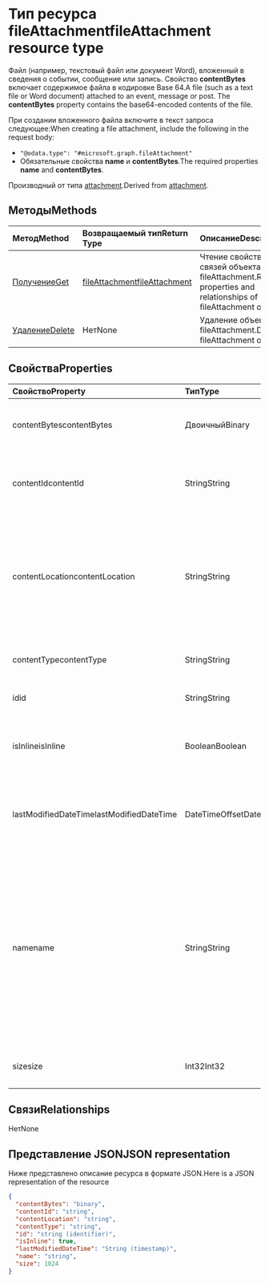 # <a name="fileattachment-resource-type"></a><span data-ttu-id="6e541-101">Тип ресурса fileAttachment</span><span class="sxs-lookup"><span data-stu-id="6e541-101">fileAttachment resource type</span></span>

<span data-ttu-id="6e541-p101">Файл (например, текстовый файл или документ Word), вложенный в сведения о событии, сообщение или запись. Свойство **contentBytes** включает содержимое файла в кодировке Base 64.</span><span class="sxs-lookup"><span data-stu-id="6e541-p101">A file (such as a text file or Word document) attached to an event, message or post. The  **contentBytes** property contains the base64-encoded contents of the file.</span></span>  

<span data-ttu-id="6e541-104">При создании вложенного файла включите в текст запроса следующее:</span><span class="sxs-lookup"><span data-stu-id="6e541-104">When creating a file attachment, include the following in the request body:</span></span>

* `"@odata.type": "#microsoft.graph.fileAttachment"`
* <span data-ttu-id="6e541-105">Обязательные свойства **name** и **contentBytes**.</span><span class="sxs-lookup"><span data-stu-id="6e541-105">The required properties **name** and **contentBytes**.</span></span>

<span data-ttu-id="6e541-106">Производный от типа [attachment](attachment.md).</span><span class="sxs-lookup"><span data-stu-id="6e541-106">Derived from [attachment](attachment.md).</span></span>

## <a name="methods"></a><span data-ttu-id="6e541-107">Методы</span><span class="sxs-lookup"><span data-stu-id="6e541-107">Methods</span></span>

| <span data-ttu-id="6e541-108">Метод</span><span class="sxs-lookup"><span data-stu-id="6e541-108">Method</span></span>       | <span data-ttu-id="6e541-109">Возвращаемый тип</span><span class="sxs-lookup"><span data-stu-id="6e541-109">Return Type</span></span>  |<span data-ttu-id="6e541-110">Описание</span><span class="sxs-lookup"><span data-stu-id="6e541-110">Description</span></span>|
|:---------------|:--------|:----------|
|[<span data-ttu-id="6e541-111">Получение</span><span class="sxs-lookup"><span data-stu-id="6e541-111">Get</span></span>](../api/attachment_get.md) | [<span data-ttu-id="6e541-112">fileAttachment</span><span class="sxs-lookup"><span data-stu-id="6e541-112">fileAttachment</span></span>](fileattachment.md) |<span data-ttu-id="6e541-113">Чтение свойств и связей объекта fileAttachment.</span><span class="sxs-lookup"><span data-stu-id="6e541-113">Read properties and relationships of fileAttachment object.</span></span>|
|[<span data-ttu-id="6e541-114">Удаление</span><span class="sxs-lookup"><span data-stu-id="6e541-114">Delete</span></span>](../api/attachment_delete.md) | <span data-ttu-id="6e541-115">Нет</span><span class="sxs-lookup"><span data-stu-id="6e541-115">None</span></span> |<span data-ttu-id="6e541-116">Удаление объекта fileAttachment.</span><span class="sxs-lookup"><span data-stu-id="6e541-116">Delete fileAttachment object.</span></span> |

## <a name="properties"></a><span data-ttu-id="6e541-117">Свойства</span><span class="sxs-lookup"><span data-stu-id="6e541-117">Properties</span></span>
| <span data-ttu-id="6e541-118">Свойство</span><span class="sxs-lookup"><span data-stu-id="6e541-118">Property</span></span>     | <span data-ttu-id="6e541-119">Тип</span><span class="sxs-lookup"><span data-stu-id="6e541-119">Type</span></span>   |<span data-ttu-id="6e541-120">Описание</span><span class="sxs-lookup"><span data-stu-id="6e541-120">Description</span></span>|
|:---------------|:--------|:----------|
|<span data-ttu-id="6e541-121">contentBytes</span><span class="sxs-lookup"><span data-stu-id="6e541-121">contentBytes</span></span>|<span data-ttu-id="6e541-122">Двоичный</span><span class="sxs-lookup"><span data-stu-id="6e541-122">Binary</span></span>|<span data-ttu-id="6e541-123">Содержимое файла в кодировке base64.</span><span class="sxs-lookup"><span data-stu-id="6e541-123">The base64-encoded contents of the file.</span></span>|
|<span data-ttu-id="6e541-124">contentId</span><span class="sxs-lookup"><span data-stu-id="6e541-124">contentId</span></span>|<span data-ttu-id="6e541-125">String</span><span class="sxs-lookup"><span data-stu-id="6e541-125">String</span></span>|<span data-ttu-id="6e541-126">Идентификатор вложения в хранилище Exchange.</span><span class="sxs-lookup"><span data-stu-id="6e541-126">The ID of the attachment in the Exchange store.</span></span>|
|<span data-ttu-id="6e541-127">contentLocation</span><span class="sxs-lookup"><span data-stu-id="6e541-127">contentLocation</span></span>|<span data-ttu-id="6e541-128">String</span><span class="sxs-lookup"><span data-stu-id="6e541-128">String</span></span>|<span data-ttu-id="6e541-129">Универсальный код ресурса (URI), который соответствует расположению содержимого вложения.</span><span class="sxs-lookup"><span data-stu-id="6e541-129">The Uniform Resource Identifier (URI) that corresponds to the location of the content of the attachment.</span></span>|
|<span data-ttu-id="6e541-130">contentType</span><span class="sxs-lookup"><span data-stu-id="6e541-130">contentType</span></span>|<span data-ttu-id="6e541-131">String</span><span class="sxs-lookup"><span data-stu-id="6e541-131">String</span></span>|<span data-ttu-id="6e541-132">Тип контента этого вложения.</span><span class="sxs-lookup"><span data-stu-id="6e541-132">The content type of the attachment.</span></span>|
|<span data-ttu-id="6e541-133">id</span><span class="sxs-lookup"><span data-stu-id="6e541-133">id</span></span>|<span data-ttu-id="6e541-134">String</span><span class="sxs-lookup"><span data-stu-id="6e541-134">String</span></span>|<span data-ttu-id="6e541-135">Идентификатор вложения.</span><span class="sxs-lookup"><span data-stu-id="6e541-135">The attachment ID.</span></span>|
|<span data-ttu-id="6e541-136">isInline</span><span class="sxs-lookup"><span data-stu-id="6e541-136">isInline</span></span>|<span data-ttu-id="6e541-137">Boolean</span><span class="sxs-lookup"><span data-stu-id="6e541-137">Boolean</span></span>|<span data-ttu-id="6e541-138">Задано значение true, если это встроенное вложение.</span><span class="sxs-lookup"><span data-stu-id="6e541-138">Set to true if this is an inline attachment.</span></span>|
|<span data-ttu-id="6e541-139">lastModifiedDateTime</span><span class="sxs-lookup"><span data-stu-id="6e541-139">lastModifiedDateTime</span></span>|<span data-ttu-id="6e541-140">DateTimeOffset</span><span class="sxs-lookup"><span data-stu-id="6e541-140">DateTimeOffset</span></span>|<span data-ttu-id="6e541-141">Дата и время последнего изменения вложения.</span><span class="sxs-lookup"><span data-stu-id="6e541-141">The date and time when the attachment was last modified.</span></span>|
|<span data-ttu-id="6e541-142">name</span><span class="sxs-lookup"><span data-stu-id="6e541-142">name</span></span>|<span data-ttu-id="6e541-143">String</span><span class="sxs-lookup"><span data-stu-id="6e541-143">String</span></span>|<span data-ttu-id="6e541-144">Имя, представляющее текст, который отображается под значком, представляющим внедренное вложение. Оно может не быть фактическим именем файла.</span><span class="sxs-lookup"><span data-stu-id="6e541-144">The name representing the text that is displayed below the icon representing the embedded attachment.This does not need to be the actual file name.</span></span>|
|<span data-ttu-id="6e541-145">size</span><span class="sxs-lookup"><span data-stu-id="6e541-145">size</span></span>|<span data-ttu-id="6e541-146">Int32</span><span class="sxs-lookup"><span data-stu-id="6e541-146">Int32</span></span>|<span data-ttu-id="6e541-147">Размер вложения в байтах.</span><span class="sxs-lookup"><span data-stu-id="6e541-147">The size in bytes of the attachment.</span></span>|

## <a name="relationships"></a><span data-ttu-id="6e541-148">Связи</span><span class="sxs-lookup"><span data-stu-id="6e541-148">Relationships</span></span>
<span data-ttu-id="6e541-149">Нет</span><span class="sxs-lookup"><span data-stu-id="6e541-149">None</span></span>


## <a name="json-representation"></a><span data-ttu-id="6e541-150">Представление JSON</span><span class="sxs-lookup"><span data-stu-id="6e541-150">JSON representation</span></span>

<span data-ttu-id="6e541-151">Ниже представлено описание ресурса в формате JSON.</span><span class="sxs-lookup"><span data-stu-id="6e541-151">Here is a JSON representation of the resource</span></span>

<!-- {
  "blockType": "resource",
  "optionalProperties": [

  ],
  "@odata.type": "microsoft.graph.fileAttachment"
}-->

```json
{
  "contentBytes": "binary",
  "contentId": "string",
  "contentLocation": "string",
  "contentType": "string",
  "id": "string (identifier)",
  "isInline": true,
  "lastModifiedDateTime": "String (timestamp)",
  "name": "string",
  "size": 1024
}

```

<!-- uuid: 8fcb5dbc-d5aa-4681-8e31-b001d5168d79
2015-10-25 14:57:30 UTC -->
<!-- {
  "type": "#page.annotation",
  "description": "fileAttachment resource",
  "keywords": "",
  "section": "documentation",
  "tocPath": ""
}-->
